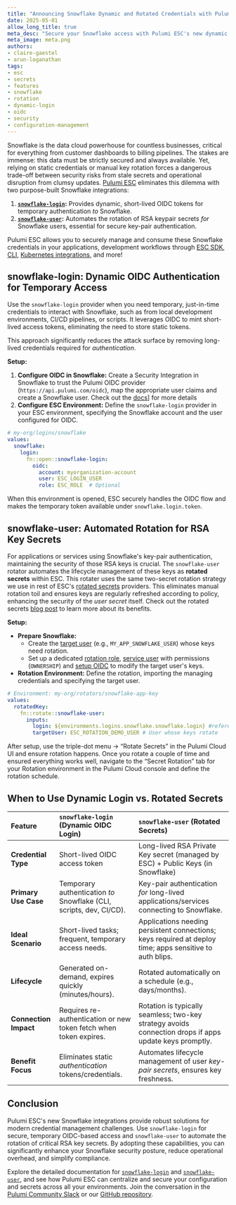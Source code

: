 ```yaml
---
title: "Announcing Snowflake Dynamic and Rotated Credentials with Pulumi ESC"
date: 2025-05-01
allow_long_title: true
meta_desc: "Secure your Snowflake access with Pulumi ESC's new dynamic OIDC login for temporary credentials and automated RSA keypair rotation for user secrets."
meta_image: meta.png
authors:
- claire-gaestel
- arun-loganathan
tags:
- esc
- secrets
- features
- snowflake
- rotation
- dynamic-login
- oidc
- security
- configuration-management
---
```


Snowflake is the data cloud powerhouse for countless businesses, critical for everything from customer dashboards to billing pipelines. The stakes are immense: this data must be strictly secured and always available. Yet, relying on static credentials or manual key rotation forces a dangerous trade-off between security risks from stale secrets and operational disruption from clumsy updates. [Pulumi ESC](/product/esc) eliminates this dilemma with two purpose-built Snowflake integrations:

1.  **[`snowflake-login`](/docs/esc/integrations/dynamic-login-credentials/snowflake-login/):** Provides dynamic, short-lived OIDC tokens for temporary authentication *to* Snowflake.
2.  **[`snowflake-user`](/docs/esc/integrations/rotated-secrets/snowflake-user/):** Automates the rotation of RSA keypair secrets *for* Snowflake users, essential for secure key-pair authentication.

<!--more-->

Pulumi ESC allows you to securely manage and consume these Snowflake credentials in your applications, development workflows through [ESC SDK](/docs/esc/development/languages-sdks/), [CLI](/docs/esc/cli/), [Kubernetes integrations](/docs/esc/integrations/kubernetes/), and more!

## snowflake-login: Dynamic OIDC Authentication for Temporary Access

Use the `snowflake-login` provider when you need temporary, just-in-time credentials to interact with Snowflake, such as from local development environments, CI/CD pipelines, or scripts. It leverages OIDC to mint short-lived access tokens, eliminating the need to store static tokens.

This approach significantly reduces the attack surface by removing long-lived credentials required for *authentication*.

**Setup:**

1.  **Configure OIDC in Snowflake:** Create a Security Integration in Snowflake to trust the Pulumi OIDC provider (`https://api.pulumi.com/oidc`), map the appropriate user claims and create a Snowflake user. Check out the [docs](/docs/esc/integrations/dynamic-login-credentials/snowflake-login/#configuring-oidc-for-snowflake)] for more details
2.  **Configure ESC Environment:** Define the `snowflake-login` provider in your ESC environment, specifying the Snowflake account and the user configured for OIDC.
    
```yaml
# my-org/logins/snowflake
values:
  snowflake:
    login:
      fn::open::snowflake-login:
        oidc:
          account: myorganization-account 
          user: ESC_LOGIN_USER          
          role: ESC_ROLE  # Optional
```
When this environment is opened, ESC securely handles the OIDC flow and makes the temporary token available under `snowflake.login.token`.

## snowflake-user: Automated Rotation for RSA Key Secrets

For applications or services using Snowflake's key-pair authentication, maintaining the security of those RSA keys is crucial. The `snowflake-user` rotator automates the lifecycle management of these keys as **rotated secrets** within ESC. This rotater uses the same two-secret rotation strategy we use in rest of ESC's [rotated secrets](/docs/esc/integrations/rotated-secrets/) providers. This eliminates manual rotation toil and ensures keys are regularly refreshed according to policy, enhancing the security of the *user secret* itself. Check out the rotated secrets [blog post](/blog/esc-rotated-secrets-launch/#introducing-esc-rotated-secrets) to learn more about its benefits. 

**Setup:**

*  **Prepare Snowflake:**
    *   Create the [target user](/docs/esc/integrations/rotated-secrets/snowflake-user/#step-1-create-the-target-user) (e.g., `MY_APP_SNOWFLAKE_USER`) whose keys need rotation.
    *   Set up a dedicated [rotation role](/docs/esc/integrations/rotated-secrets/snowflake-user/#step-2-create-a-rotator-role), [service user](http://www-testing-pulumi-docs-origin-pr-14838-32257ac4.s3-website.us-west-2.amazonaws.com/docs/esc/integrations/rotated-secrets/snowflake-user/#step-3-create-a-rotation-service-user) with permissions (`OWNERSHIP`) and [setup OIDC](/docs/esc/integrations/rotated-secrets/snowflake-user/#step-4-set-up-oidc-for-the-rotation-service-user) to modify the target user's keys. 
*   **Rotation Environment:** Define the rotation, importing the managing credentials and specifying the target user.

```yaml
# Environment: my-org/rotators/snowflake-app-key
values:
  rotatedKey: 
    fn::rotate::snowflake-user:
      inputs:
        login: ${environments.logins.snowflake.snowflake.login} #reference credentials created using `snowflake-login`
        targetUser: ESC_ROTATION_DEMO_USER # User whose keys rotate
```

After setup, use the triple-dot menu -> “Rotate Secrets” in the Pulumi Cloud UI and ensure rotation happens. Once you rotate a couple of time and ensured everything works well, navigate to the “Secret Rotation” tab for your Rotation environment in the Pulumi Cloud console and define the rotation schedule. 

## When to Use Dynamic Login vs. Rotated Secrets

|**Feature**                | **`snowflake-login` (Dynamic OIDC Login)**                                        | **`snowflake-user` (Rotated Secrets)**                                                                 |
| :--------------------- | :---------------------------------------------------------------------------- | :--------------------------------------------------------------------------------------------------------- |
| **Credential Type**    | Short-lived OIDC access token                                                 | Long-lived RSA Private Key secret (managed by ESC) + Public Keys (in Snowflake)                             |
| **Primary Use Case**   | Temporary authentication *to* Snowflake (CLI, scripts, dev, CI/CD).             | Key-pair authentication *for* long-lived applications/services connecting to Snowflake.                               |
| **Ideal Scenario**     | Short-lived tasks; frequent, temporary access needs.                          | Applications needing persistent connections; keys required at deploy time; apps sensitive to auth blips. |
| **Lifecycle**          | Generated on-demand, expires quickly (minutes/hours).                         | Rotated automatically on a schedule (e.g., days/months).                                                   |
| **Connection Impact** | Requires re-authentication or new token fetch when token expires.             | Rotation is typically seamless; two-key strategy avoids connection drops if apps update keys promptly.      |
| **Benefit Focus**      | Eliminates static *authentication* tokens/credentials.                        | Automates lifecycle management of user *key-pair secrets*, ensures key freshness.                            |

## Conclusion

Pulumi ESC's new Snowflake integrations provide robust solutions for modern credential management challenges. Use `snowflake-login` for secure, temporary OIDC-based access and `snowflake-user` to automate the rotation of critical RSA key secrets. By adopting these capabilities, you can significantly enhance your Snowflake security posture, reduce operational overhead, and simplify compliance.

Explore the detailed documentation for [`snowflake-login`](/docs/esc/integrations/dynamic-login-credentials/snowflake-login/) and [`snowflake-user`](/docs/esc/integrations/rotated-secrets/snowflake-user/), and see how Pulumi ESC can centralize and secure your configuration and secrets across all your environments. Join the conversation in the [Pulumi Community Slack](https://slack.pulumi.com/) or our [GitHub repository](https://github.com/pulumi/esc).